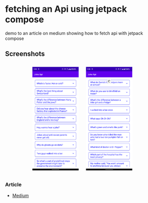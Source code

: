 # fetching an Api using jetpack compose

demo to an article on medium showing how to fetch api with jetpack compose

<h2 align="left">Screenshots</h2>
<h4 align="center">
<img src="app/screenshot/Screenshot_20220813-212843.png" width="30%" vspace="10" hspace="10">
<img src="app/screenshot/Screenshot_20220813-212851.png" width="30%" vspace="10" hspace="10">
<br>

### Article
*   [Medium](https://medium.com/@emmanueldav/fetching-data-from-api-in-jetpack-compose-5598fa55428d)